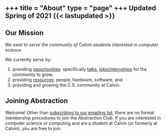 +++
title = "About"
type = "page"
+++
__Updated Spring of 2021__
{{< lastupdated >}}
---

## Our Mission
*We exist to serve the community of Calvin students interested in computer science.*

We currently serve by:
1.	providing [opportunities](/year-2020-21/opportunities): specifically [talks](/year-2020-21/opportunities#talks), [jobs/internships](/year-2020-21/opportunities#jobs--internships) for the community to grow,
2.	providing [resources](/year-2020-21/resources): people, hardware, software, and
3.	providing and growing the C.S. community at Calvin.


## Joining Abstraction
Welcome! Other than [subscribing to our emailing list](http://eepurl.com/hpV8xz), there are no formal membership procedures to join the Abstraction Club. If you are interested in computer science or computing and are a student at Calvin (or formerly at Calvin), you are free to join.
